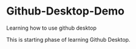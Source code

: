 # Github-Desktop-Demo
 Learning how to use github desktop
 
 This is starting phase of learning Github Desktop.


